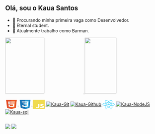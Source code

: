 ## Olá, sou o Kaua Santos

- 💬 Procurando minha primeira vaga como Desenvolvedor.
- 🌱 Eternal student.
- 🔭 Atualmente trabalho como Barman.

<div>
  <a href="https://beacons.ai/KauaSanttosSouza" target="_blank">
  <img height="180em" width="50%" src="https://github-readme-stats.vercel.app/api?username=KauaSanttosSouza&show_icons=true&include_all_commits=true&count_private=true"/>
  <img height="180em" width="45%" src="https://github-readme-stats.vercel.app/api/top-langs/?username=KauaSanttosSouza&theme-dracula&layout=compact&langs_count=16"/>
</div>
  
 <div><br>
   <img align="center" alt="Kaua-HTML" height="30" width="40" src="https://raw.githubusercontent.com/devicons/devicon/master/icons/html5/html5-original.svg">
   <img align="center" alt="Kaua-CSS" height="30" width="40" src="https://raw.githubusercontent.com/devicons/devicon/master/icons/css3/css3-original.svg">
   <img align="center" alt="Kaua-Js" height="30" width="40" src="https://raw.githubusercontent.com/devicons/devicon/master/icons/javascript/javascript-plain.svg">
   <img align="center" alt="Kaua-Git" height="30" width="40" src="https://cdn.jsdelivr.net/gh/devicons/devicon/icons/git/git-original.svg" />
   <img align="center" alt="Kaua-Github" height="30" width="40" src="https://cdn.jsdelivr.net/gh/devicons/devicon/icons/github/github-original.svg" />
   <img align="center" alt="Kaua-React" height="30" width="40" src="https://raw.githubusercontent.com/devicons/devicon/master/icons/react/react-original.svg">
   <img align="center" alt="Kaua-NodeJS" height="30" width="40" src="https://cdn.jsdelivr.net/gh/devicons/devicon/icons/nodejs/nodejs-original.svg" />
  <img align="center" alt="Kaua-sql" height="30" width="40" src="https://cdn.jsdelivr.net/gh/devicons/devicon/icons/mysql/mysql-original.svg">
</div>
  
  ##

<div>
    <a href="mailto:kauasanttosgestoria@gmail.com" target="_blank"><img src="https://img.shields.io/badge/Gmail-D14836?style=for-the-badge&logo=gmail&logoColor=white" target="_blank"></a>
  <a href="https://www.linkedin.com/in/kaua-santos-souza-579866255/" target="_blank"><img src="https://img.shields.io/badge/LinkedIn-0077B5?style=for-the-badge&logo=linkedin&logoColor=white" target="_blank"></a> 
</div>

